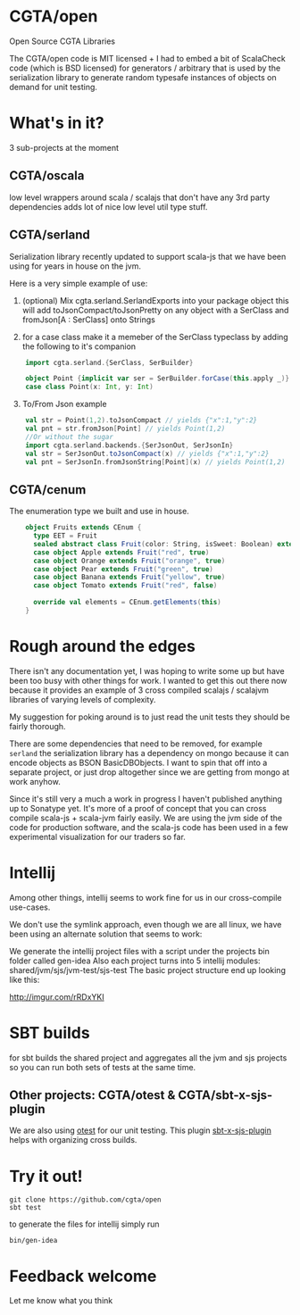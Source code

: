 CGTA/open
====

Open Source CGTA Libraries


The CGTA/open code is MIT licensed + I had to embed a bit of ScalaCheck code 
(which is BSD licensed) for generators / arbitrary that is used by the serialization 
library to generate random typesafe instances of objects on demand for unit testing.

# What's in it?
3 sub-projects at the moment

## CGTA/oscala 
low level wrappers around scala / scalajs that don't have any 3rd party dependencies adds 
lot of nice low level util type stuff.

## CGTA/serland
Serialization library recently updated to support scala-js that we have been using
for years in house on the jvm.

Here is a very simple example of use:

1. (optional) Mix cgta.serland.SerlandExports into your package object this will add 
toJsonCompact/toJsonPretty on any object with a SerClass and fromJson[A : SerClass] onto Strings

2. for a case class make it a memeber of the SerClass typeclass by adding the following to it's companion

```scala
    import cgta.serland.{SerClass, SerBuilder}

    object Point {implicit var ser = SerBuilder.forCase(this.apply _)}
    case class Point(x: Int, y: Int)
```

3. To/From Json example

```scala
    val str = Point(1,2).toJsonCompact // yields {"x":1,"y":2}
    val pnt = str.fromJson[Point] // yields Point(1,2)
    //Or without the sugar
    import cgta.serland.backends.{SerJsonOut, SerJsonIn}
    val str = SerJsonOut.toJsonCompact(x) // yields {"x":1,"y":2}
    val pnt = SerJsonIn.fromJsonString[Point](x) // yields Point(1,2)
```

## CGTA/cenum
The enumeration type we built and use in house.
```scala
    object Fruits extends CEnum {
      type EET = Fruit
      sealed abstract class Fruit(color: String, isSweet: Boolean) extends EnumElement
      case object Apple extends Fruit("red", true)
      case object Orange extends Fruit("orange", true)
      case object Pear extends Fruit("green", true)
      case object Banana extends Fruit("yellow", true)
      case object Tomato extends Fruit("red", false)
  
      override val elements = CEnum.getElements(this)
    }
```


# Rough around the edges

There isn't any documentation yet, I was hoping to write some up but have
been too busy with other things for work. I wanted to get this out there now
because it provides an example of 3 cross compiled scalajs / scalajvm libraries
of varying levels of complexity.

My suggestion for poking around is to just read the unit tests they should be
fairly thorough.

There are some dependencies that need to be removed, for example `serland` the
serialization library has a dependency on mongo because it can encode objects as 
BSON BasicDBObjects. I want to spin that off into a separate project, or just drop 
altogether since we are getting from mongo at work anyhow.

Since it's still very a much a work in progress I haven't published anything up to Sonatype
yet. It's more of a proof of concept that you can cross compile scala-js + scala-jvm fairly
easily. We are using the jvm side of the code for production software, and the scala-js
code has been used in a few experimental visualization for our traders so far.

# Intellij

Among other things, intellij seems to work fine for us in our cross-compile use-cases.

We don't use the symlink approach, even though we are all linux, we have been using an alternate
solution that seems to work:

We generate the intellij project files with a script under the projects bin folder called gen-idea
Also each project turns into 5 intellij modules: shared/jvm/sjs/jvm-test/sjs-test
The basic project structure end up looking like this:

http://imgur.com/rRDxYKI


# SBT builds

for sbt builds the shared project and aggregates all the jvm and sjs projects so you can run both sets
of tests at the same time.

## Other projects: CGTA/otest & CGTA/sbt-x-sjs-plugin 
We are also using [otest](https://github.com/cgta/otest) for our unit testing.
This plugin [sbt-x-sjs-plugin](https://github.com/cgta/sbt-x-sjs-plugin) helps with 
organizing cross builds.

# Try it out!

    git clone https://github.com/cgta/open
    sbt test
    

to generate the files for intellij simply run

    bin/gen-idea

# Feedback welcome

Let me know what you think
